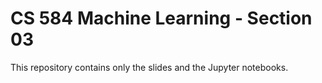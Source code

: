 # CS 584 Machine Learning - Section 03

This repository contains only the slides and the Jupyter notebooks.
